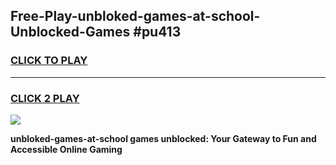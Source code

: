 
## Free-Play-unbloked-games-at-school-Unblocked-Games #pu413
<h3>
<a href="https://news.freeplayer.one?title=unbloked-games-at-school&ref=8M">CLICK TO PLAY</a></h3>
<hr>

<h3>
<a href="https://news.freeplayer.one?title=unbloked-games-at-school&ref=8M">CLICK 2 PLAY</a>
  
</h3>

<a href="https://news.freeplayer.one?title=unbloked-games-at-school&ref=8M"><img src="https://clearcache.store/games.png"></a>


**unbloked-games-at-school games unblocked: Your Gateway to Fun and Accessible Online Gaming**
